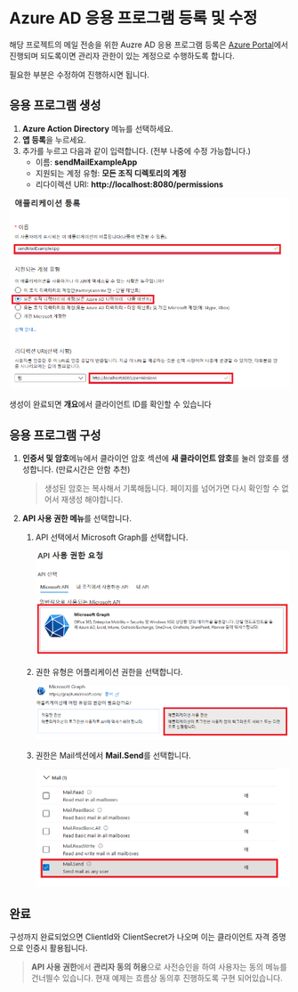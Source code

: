 # Azure AD 응용 프로그램 등록 및 수정

해당 프로젝트의 메일 전송을 위한 Auzre AD 응용 프로그램 등록은 [Azure Portal](https://portal.azure.com)에서
진행되며 되도록이면 관리자 관한이 있는 계정으로 수행하도록 합니다.

필요한 부분은 수정하여 진행하시면 됩니다.


## 응용 프로그램 생성
1. **Azure Action Directory** 메뉴를 선택하세요.
2.  **앱 등록**을 누르세요.
3.  추가를 누르고 다음과 같이 입력합니다. (전부 나중에 수정 가능합니다.)
    -  이름: **sendMailExampleApp**
    -  지원되는 계정 유형: **모든 조직 디렉토리의 계정**
    -  리다이렉션 URI: **http://localhost:8080/permissions**

![](images/register.png)


생성이 완료되면 **개요**에서 클라이언트 ID를 확인할 수 있습니다      

## 응용 프로그램 구성
1. **인증서 및 암호**메뉴에서 클라이언 암호 섹션에 **새 클라이언트 암호**를 눌러 암호를 생성합니다. (만료시간은 안함 추천)
    > 생성된 암호는 복사해서 기록해둡니다. 페이지를 넘어가면 다시 확인할 수 없어서 재생성 해야합니다.
2. **API 사용 권한 메뉴**를 선택합니다.
    1. API 선택에서 Microsoft Graph를 선택합니다.
   
        ![](images/graph1.png)
    2. 권한 유형은 어플리케이션 권한을 선택합니다.
   
        ![](images/graph2.png)
    3. 권한은 Mail섹션에서 **Mail.Send**를 선택합니다.

        ![](images/graph3.png)

## 완료
구성까지 완료되었으면 ClientId와 ClientSecret가 나오며 이는 클라이언트 자격 증명으로 인증시 활용됩니다.

> **API 사용 권한**에서 **관리자 동의 허용**으로 사전승인을 하여 사용자는 동의 메뉴를 건너띌수 있습니다. 
> 현재 예제는 흐름상 동의후 진행하도록 구현 되어있습니다.